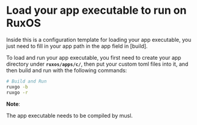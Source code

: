 # Load your app executable to run on RuxOS

Inside this is a configuration template for loading your app executable, you just need to fill in your app path in the app field in [build].

To load and run your app executable, you first need to create your app directory under **`ruxos/apps/c/`**, then put your custom toml files into it, and then build and run with the following commands:

```bash
# Build and Run
ruxgo -b
ruxgo -r
```

**Note**: 

The app executable needs to be compiled by musl.